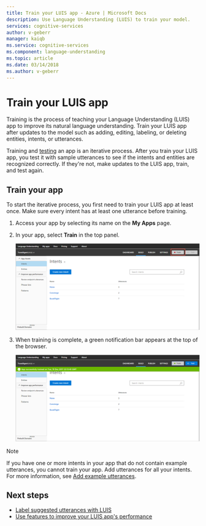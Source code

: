 ```yaml
---
title: Train your LUIS app - Azure | Microsoft Docs
description: Use Language Understanding (LUIS) to train your model.
services: cognitive-services
author: v-geberr
manager: kaiqb
ms.service: cognitive-services
ms.component: language-understanding
ms.topic: article
ms.date: 03/14/2018
ms.author: v-geberr
---
```


# Train your LUIS app

Training is the process of teaching your Language Understanding (LUIS) app to improve its natural language understanding. Train your LUIS app after updates to the model such as adding, editing, labeling, or deleting entities, intents, or utterances. 

<!--
When you train a LUIS app by example, LUIS generalizes from the examples you have labeled, and it learns to recognize the relevant intents and entities. This teaches LUIS to improve classification accuracy in the future. -->

Training and [testing](luis-concept-test.md) an app is an iterative process. After you train your LUIS app, you test it with sample utterances to see if the intents and entities are recognized correctly. If they're not, make updates to the LUIS app, train, and test again. 

## Train your app
To start the iterative process, you first need to train your LUIS app at least once. Make sure every intent has at least one utterance before training.

1. Access your app by selecting its name on the **My Apps** page. 

2. In your app, select **Train** in the top panel. 

    ![Train button](./media/luis-how-to-train/train-button.png)

3. When training is complete, a green notification bar appears at the top of the browser.

    ![Train & Test App page](./media/luis-how-to-train/train-success.png)

<!-- The following note refers to what might cause the error message "Training failed: FewLabels for model: <ModelName>" -->

>[!NOTE]
>If you have one or more intents in your app that do not contain example utterances, you cannot train your app. Add utterances for all your intents. For more information, see [Add example utterances](luis-how-to-add-example-utterances.md).

## Next steps

* [Label suggested utterances with LUIS](luis-how-to-review-endoint-utt.md) 
* [Use features to improve your LUIS app's performance](luis-how-to-add-features.md) 